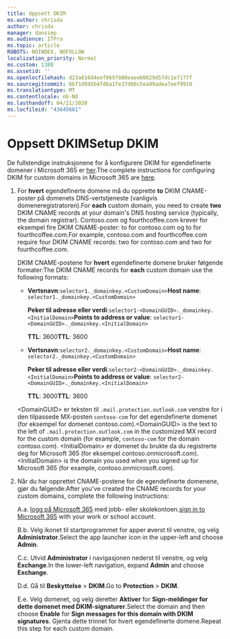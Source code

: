 ```yaml
---
title: Oppsett DKIM
ms.author: chrisda
author: chrisda
manager: dansimp
ms.audience: ITPro
ms.topic: article
ROBOTS: NOINDEX, NOFOLLOW
localization_priority: Normal
ms.custom: 1388
ms.assetid: ''
ms.openlocfilehash: d23a816d4eef065f800eaee60829d57dc1e7177f
ms.sourcegitcommit: 6bf1d945b4fd6a1fe37d00c5ea99adea7eef9910
ms.translationtype: MT
ms.contentlocale: nb-NO
ms.lasthandoff: 04/21/2020
ms.locfileid: "43645681"
---
```

# <a name="setup-dkim"></a><span data-ttu-id="4f8c0-102">Oppsett DKIM</span><span class="sxs-lookup"><span data-stu-id="4f8c0-102">Setup DKIM</span></span>

<span data-ttu-id="4f8c0-103">De fullstendige instruksjonene for å konfigurere DKIM for egendefinerte domener i Microsoft 365 er [her](https://docs.microsoft.com/office365/SecurityCompliance/use-dkim-to-validate-outbound-email#what-you-need-to-do-to-manually-set-up-dkim-in-office-365).</span><span class="sxs-lookup"><span data-stu-id="4f8c0-103">The complete instructions for configuring DKIM for custom domains in Microsoft 365 are [here](https://docs.microsoft.com/office365/SecurityCompliance/use-dkim-to-validate-outbound-email#what-you-need-to-do-to-manually-set-up-dkim-in-office-365).</span></span>

1. <span data-ttu-id="4f8c0-104">For **hvert** egendefinerte domene må du opprette **to** DKIM CNAME-poster på domenets DNS-vertstjeneste (vanligvis domeneregistratoren).</span><span class="sxs-lookup"><span data-stu-id="4f8c0-104">For **each** custom domain, you need to create **two** DKIM CNAME records at your domain's DNS hosting service (typically, the domain registrar).</span></span> <span data-ttu-id="4f8c0-105">Contoso.com og fourthcoffee.com krever for eksempel fire DKIM CNAME-poster: to for contoso.com og to for fourthcoffee.com.</span><span class="sxs-lookup"><span data-stu-id="4f8c0-105">For example, contoso.com and fourthcoffee.com require four DKIM CNAME records: two for contoso.com and two for fourthcoffee.com.</span></span>

   <span data-ttu-id="4f8c0-106">DKIM CNAME-postene for **hvert** egendefinerte domene bruker følgende formater:</span><span class="sxs-lookup"><span data-stu-id="4f8c0-106">The DKIM CNAME records for **each** custom domain use the following formats:</span></span>

   - <span data-ttu-id="4f8c0-107">**Vertsnavn**:`selector1._domainkey.<CustomDomain>`</span><span class="sxs-lookup"><span data-stu-id="4f8c0-107">**Host name**: `selector1._domainkey.<CustomDomain>`</span></span>

     <span data-ttu-id="4f8c0-108">**Peker til adresse eller verdi**:`selector1-<DomainGUID>._domainkey.<InitialDomain>`</span><span class="sxs-lookup"><span data-stu-id="4f8c0-108">**Points to address or value**: `selector1-<DomainGUID>._domainkey.<InitialDomain>`</span></span>

     <span data-ttu-id="4f8c0-109">**TTL**: 3600</span><span class="sxs-lookup"><span data-stu-id="4f8c0-109">**TTL**: 3600</span></span>

   - <span data-ttu-id="4f8c0-110">**Vertsnavn**:`selector2._domainkey.<CustomDomain>`</span><span class="sxs-lookup"><span data-stu-id="4f8c0-110">**Host name**: `selector2._domainkey.<CustomDomain>`</span></span>

     <span data-ttu-id="4f8c0-111">**Peker til adresse eller verdi**:`selector2-<DomainGUID>._domainkey.<InitialDomain>`</span><span class="sxs-lookup"><span data-stu-id="4f8c0-111">**Points to address or value**: `selector2-<DomainGUID>._domainkey.<InitialDomain>`</span></span>

     <span data-ttu-id="4f8c0-112">**TTL**: 3600</span><span class="sxs-lookup"><span data-stu-id="4f8c0-112">**TTL**: 3600</span></span>

   <span data-ttu-id="4f8c0-113">\<DomainGUID\> er teksten til `.mail.protection.outlook.com` venstre for i den tilpassede MX-posten `contoso-com` for det egendefinerte domenet (for eksempel for domenet contoso.com).</span><span class="sxs-lookup"><span data-stu-id="4f8c0-113">\<DomainGUID\> is the text to the left of `.mail.protection.outlook.com` in the customized MX record for the custom domain (for example, `contoso-com` for the domain contoso.com).</span></span> <span data-ttu-id="4f8c0-114">\<InitialDomain\> er domenet du brukte da du registrerte deg for Microsoft 365 (for eksempel contoso.onmicrosoft.com).</span><span class="sxs-lookup"><span data-stu-id="4f8c0-114">\<InitialDomain\> is the domain you used when you signed up for Microsoft 365 (for example, contoso.onmicrosoft.com).</span></span>

2. <span data-ttu-id="4f8c0-115">Når du har opprettet CNAME-postene for de egendefinerte domenene, gjør du følgende:</span><span class="sxs-lookup"><span data-stu-id="4f8c0-115">After you've created the CNAME records for your custom domains, complete the following instructions:</span></span>

   <span data-ttu-id="4f8c0-116">A.</span><span class="sxs-lookup"><span data-stu-id="4f8c0-116">a.</span></span> <span data-ttu-id="4f8c0-117">[logg på Microsoft 365](https://support.office.microsoft.com/article/e9eb7d51-5430-4929-91ab-6157c5a050b4) med jobb- eller skolekontoen.</span><span class="sxs-lookup"><span data-stu-id="4f8c0-117">[sign in to Microsoft 365](https://support.office.microsoft.com/article/e9eb7d51-5430-4929-91ab-6157c5a050b4) with your work or school account.</span></span>

   <span data-ttu-id="4f8c0-118">B.</span><span class="sxs-lookup"><span data-stu-id="4f8c0-118">b.</span></span> <span data-ttu-id="4f8c0-119">Velg ikonet til startprogrammet for apper øverst til venstre, og velg **Administrator**.</span><span class="sxs-lookup"><span data-stu-id="4f8c0-119">Select the app launcher icon in the upper-left and choose **Admin**.</span></span>

   <span data-ttu-id="4f8c0-120">C.</span><span class="sxs-lookup"><span data-stu-id="4f8c0-120">c.</span></span> <span data-ttu-id="4f8c0-121">Utvid **Administrator** i navigasjonen nederst til venstre, og velg **Exchange**.</span><span class="sxs-lookup"><span data-stu-id="4f8c0-121">In the lower-left navigation, expand **Admin** and choose **Exchange**.</span></span>

   <span data-ttu-id="4f8c0-122">D.</span><span class="sxs-lookup"><span data-stu-id="4f8c0-122">d.</span></span> <span data-ttu-id="4f8c0-123">Gå til **Beskyttelse** > **DKIM**.</span><span class="sxs-lookup"><span data-stu-id="4f8c0-123">Go to **Protection** > **DKIM**.</span></span>

   <span data-ttu-id="4f8c0-124">E.</span><span class="sxs-lookup"><span data-stu-id="4f8c0-124">e.</span></span> <span data-ttu-id="4f8c0-125">Velg domenet, og velg deretter **Aktiver** for **Sign-meldinger for dette domenet med DKIM-signaturer**.</span><span class="sxs-lookup"><span data-stu-id="4f8c0-125">Select the domain and then choose **Enable** for **Sign messages for this domain with DKIM signatures**.</span></span> <span data-ttu-id="4f8c0-126">Gjenta dette trinnet for hvert egendefinerte domene.</span><span class="sxs-lookup"><span data-stu-id="4f8c0-126">Repeat this step for each custom domain.</span></span>
